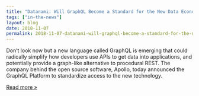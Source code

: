 ```yaml
---
title: "Datanami: Will GraphQL Become a Standard for the New Data Economy?"
tags: ["in-the-news"]
layout: blog
date: 2018-11-07
permalink: 2018-11-07-datanami-will-graphql-become-a-standard-for-the-new-data-economy
---
```


Don’t look now but a new language called GraphQL is emerging that could radically simplify how developers use APIs to get data into applications, and potentially provide a graph-like alternative to procedural REST. The company behind the open source software, Apollo, today announced the GraphQL Platform to standardize access to the new technology.

[Read more »](https://www.datanami.com/2018/11/07/will-graphql-become-a-standard-for-the-new-data-economy/)
